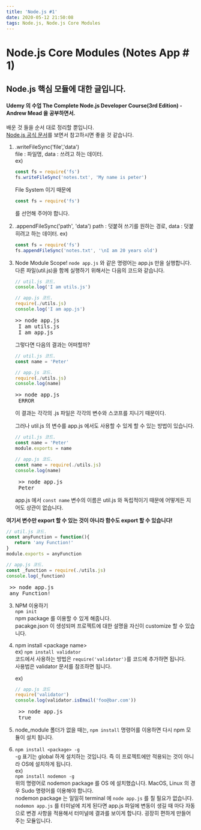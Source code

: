 ```yaml
---
title: 'Node.js #1'
date: 2020-05-12 21:50:08
tags: Node.js, Node.js Core Modules
---
```


# Node.js Core Modules (Notes App # 1)

## Node.js 핵심 모듈에 대한 글입니다.

#### Udemy 의 수업 The Complete Node.js Developer Course(3rd Edition) - Andrew Mead 을 공부하면서.

<!-- more -->
배운 것 들을 순서 대로 정리할 뿐입니다.    
[Node.js 공식 문서](https://nodejs.org/en/docs/)를 보면서 참고하시면 좋을 것 같습니다.

1. .writeFileSync('file','data')    
   file : 파일명, data : 쓰려고 하는 데이터.    
   ex)
   ```javascript
   const fs = require('fs')
   fs.writeFileSync('notes.txt', 'My name is peter')
   ```
   File System 이기 때문에 
   ```javascript
   const fs = require('fs')
   ```
   를 선언해 주어야 합니다.    

1. .appendFileSync('path', 'data')
   path : 덧붙혀 쓰기를 원하는 경로, data : 덧붙히려고 하는 데이터.
   ex)
   ```javascript
   const fs = require('fs')
   fs.appendFileSync('notes.txt', '\nI am 20 years old')
   ```
   
2. Node Module Scope!
   <code>node app.js</code> 와 같은 명령어는 app.js 만을 실행합니다.<br>
   다른 파일(util.js)을 함께 실행하기 위해서는 다음의 코드와 같습니다.
   
   ```javascript
   // util.js 코드. 
   console.log('I am utils.js')
   ```
   ```javascript
   // app.js 코드.
   require(./utils.js) 
   console.log('I am app.js')
   ```
   <pre>>> node app.js <br> I am utils.js<br> I am app.js</pre>    
   
   그렇다면 다음의 결과는 어떠할까?    
   
   ```javascript
   // util.js 코드. 
   const name = 'Peter'
   ```
   ```javascript
   // app.js 코드.
   require(./utils.js)
   console.log(name)
   ```
   
   <pre>>> node app.js<br> ERROR</pre>
   
   이 결과는 각각의 .js 파일은 각각의 변수와 스코프를 지니기 때문이다.
      
   그러나 util.js 의 변수를 app.js 에서도 사용할 수 있게 할 수 있는 방법이 있습니다.
   
   ```javascript
   // util.js 코드. 
   const name = 'Peter' 
   module.exports = name
   ```

   ```javascript
   // app.js 코드.
   const name = require(./utils.js)
   console.log(name)
   ```
   
   <pre> >> node app.js<br> Peter</pre>
   
    app.js 에서 <code>const name</code> 변수의 이름은 util.js 와 독립적이기 때문에 어떻게든 지어도 상관이 없습니다.    
   
 <b>여기서 변수만 export 할 수 있는 것이 아니라 함수도 export 할 수 있습니다!</b>
   ```javascript
   // util.js 코드. 
   const anyFunction = function(){
      return 'any Function!'
   }
   module.exports = anyFunction
   ```
   ```javascript
   // app.js 코드.
   const _function = require(./utils.js)
   console.log(_function)
   ```
   
 <pre> >> node app.js<br> any Function!</pre>
   
   
3. NPM 이용하기    
   <code>npm init</code>    
    npm package 를 이용할 수 있게 해줍니다.    
    pacakge.json 이 생성되며 프로젝트에 대한 설명을 자신이 customize 할 수 있습니다.

4. npm install \<package name>    
   ex)
   <code>npm install validator</code>    
   코드에서 사용하는 방법은 
   <code>require('validator')</code>를 코드에 추가하면 됩니다.    
   사용법은 validator 문서를 참조하면 됩니다.

   ex)
   ```javascript
   // app.js 코드
   require('validator')
   console.log(validator.isEmail('foo@bar.com'))
   ```
   <pre> >> node app.js
    true</pre>    
5. node_module 폴더가 없을 때는, <code>npm install</code> 명령어를 이용하면 다시 npm 모듈이 설치 됩니다.
6. <code>npm install \<package> -g</code>    
   -g 표기는 global 하게 설치하는 것입니다. 즉 이 프로젝트에만 적용되는 것이 아니라 OS에 설치하게 됩니다.    
   ex)    
   <code>npm install nodemon -g</code>    
   위의 명령어로 nodemon package 를 OS 에 설치했습니다. MacOS, Linux 의 경우 Sudo 명령어를 이용해야 합니다.     
   nodemon package 는 일일히 terminal 에 <code>node app.js</code> 를 칠 필요가 없습니다. <code>nodemon app.js</code> 를 터미널에 치게 된다면 app.js 파일에 변동이 생길 때 마다 자동으로 변경 사항을 적용해서 터미널에 결과를 보이게 합니다. 굉장히 편하게 만들어주는 모듈입니다.
